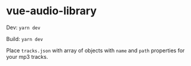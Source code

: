 # vue-audio-library

Dev: `yarn dev`

Build: `yarn dev`

Place `tracks.json` with array of objects with `name` and `path` properties for your mp3 tracks.
